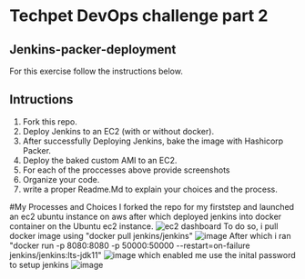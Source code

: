 ﻿# Techpet DevOps challenge part 2
## Jenkins-packer-deployment
For this exercise follow the instructions below.
## Intructions
1. Fork this repo.
2. Deploy Jenkins to an EC2 (with or without docker).
3. After successfully Deploying Jenkins, bake the image with Hashicorp Packer.
4. Deploy the baked custom AMI to an EC2.
5. For each of the proccesses above provide screenshots
6. Organize your code.
7. write a proper Readme.Md to explain your choices and the process.

#My Processes and Choices
I forked the repo for my firststep and launched an ec2 ubuntu instance on aws after which deployed jenkins into docker container on the Ubuntu ec2 instance.
![ec2 dashboard](https://user-images.githubusercontent.com/78386380/173275387-c90702e9-c190-4f8c-81a4-4935d786ba04.PNG)
To do so, i pull docker image using "docker pull jenkins/jenkins" ![image](https://user-images.githubusercontent.com/78386380/173279004-fa5fc23f-d076-4601-a649-ab86e3ffd9ed.png)
After which i ran "docker run -p 8080:8080 -p 50000:50000 --restart=on-failure jenkins/jenkins:lts-jdk11" ![image](https://user-images.githubusercontent.com/78386380/173279335-ad4c325c-9993-4b88-9911-cf1c4cda50a5.png) which enabled me use the inital password to setup jenkins ![image](https://user-images.githubusercontent.com/78386380/173279469-06968924-f030-42f3-ab78-0f1c68624b91.png)
